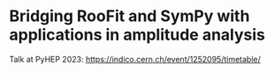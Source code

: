 # Bridging RooFit and SymPy with applications in amplitude analysis

Talk at PyHEP 2023:
https://indico.cern.ch/event/1252095/timetable/
